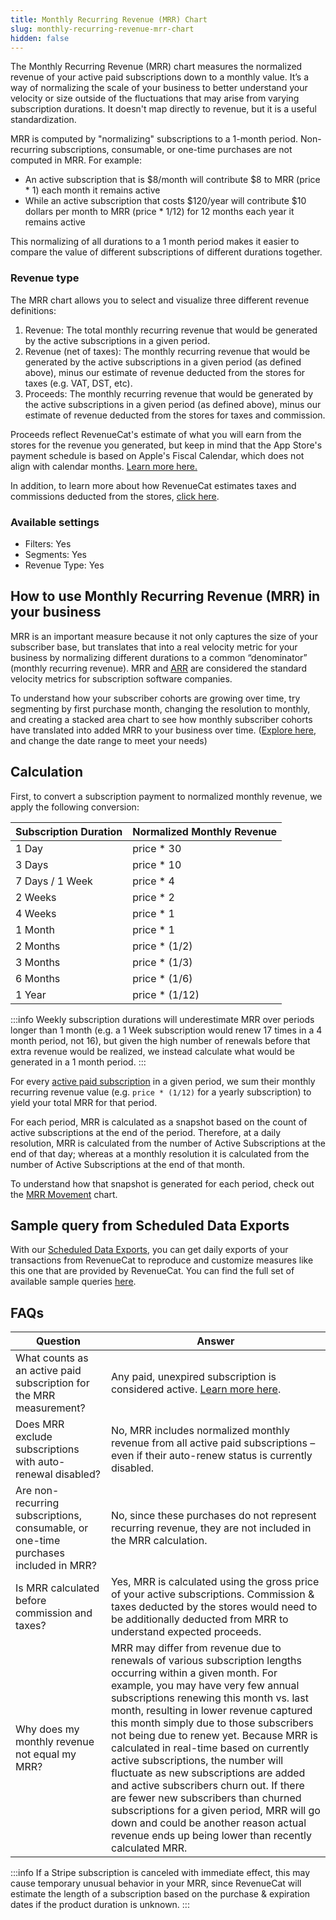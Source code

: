 ```yaml
---
title: Monthly Recurring Revenue (MRR) Chart
slug: monthly-recurring-revenue-mrr-chart
hidden: false
---
```


The Monthly Recurring Revenue (MRR) chart measures the normalized revenue of your active paid subscriptions down to a monthly value. It’s a way of normalizing the scale of your business to better understand your velocity or size outside of the fluctuations that may arise from varying subscription durations. It doesn't map directly to revenue, but it is a useful standardization.

MRR is computed by "normalizing" subscriptions to a 1-month period. Non-recurring subscriptions, consumable, or one-time purchases are not computed in MRR. For example:

- An active subscription that is $8/month will contribute $8 to MRR (price \* 1) each month it remains active
- While an active subscription that costs $120/year will contribute $10 dollars per month to MRR (price \* 1/12) for 12 months each year it remains active

This normalizing of all durations to a 1 month period makes it easier to compare the value of different subscriptions of different durations together.

### Revenue type

The MRR chart allows you to select and visualize three different revenue definitions:

1. Revenue: The total monthly recurring revenue that would be generated by the active subscriptions in a given period.
2. Revenue (net of taxes): The monthly recurring revenue that would be generated by the active subscriptions in a given period (as defined above), minus our estimate of revenue deducted from the stores for taxes (e.g. VAT, DST, etc).
3. Proceeds: The monthly recurring revenue that would be generated by the active subscriptions in a given period (as defined above), minus our estimate of revenue deducted from the stores for taxes and commission.

Proceeds reflect RevenueCat's estimate of what you will earn from the stores for the revenue you generated, but keep in mind that the App Store's payment schedule is based on Apple's Fiscal Calendar, which does not align with calendar months. [Learn more here.](https://www.revenuecat.com/blog/growth/apple-fiscal-calendar-year-payment-dates/)

In addition, to learn more about how RevenueCat estimates taxes and commissions deducted from the stores, [click here](/dashboard-and-metrics/taxes-and-commissions).

### Available settings

- Filters: Yes
- Segments: Yes
- Revenue Type: Yes

## How to use Monthly Recurring Revenue (MRR) in your business

MRR is an important measure because it not only captures the size of your subscriber base, but translates that into a real velocity metric for your business by normalizing different durations to a common “denominator” (monthly recurring revenue). MRR and [ARR](/dashboard-and-metrics/charts/annual-recurring-revenue-arr-chart) are considered the standard velocity metrics for subscription software companies.

To understand how your subscriber cohorts are growing over time, try segmenting by first purchase month, changing the resolution to monthly, and creating a stacked area chart to see how monthly subscriber cohorts have translated into added MRR to your business over time. ([Explore here](https://app.revenuecat.com/charts/mrr?chart_type=Stacked%20area&conversion_timeframe=7%20days&customer_lifetime=30%20days&range=Last%20year&resolution=2&segment=first_purchase_month), and change the date range to meet your needs)

## Calculation

First, to convert a subscription payment to normalized monthly revenue, we apply the following conversion:

| Subscription Duration | Normalized Monthly Revenue |
| :-------------------- | :------------------------- |
| 1 Day                 | price \* 30                |
| 3 Days                | price \* 10                |
| 7 Days / 1 Week       | price \* 4                 |
| 2 Weeks               | price \* 2                 |
| 4 Weeks               | price \* 1                 |
| 1 Month               | price \* 1                 |
| 2 Months              | price \* (1/2)             |
| 3 Months              | price \* (1/3)             |
| 6 Months              | price \* (1/6)             |
| 1 Year                | price \* (1/12)            |

:::info
Weekly subscription durations will underestimate MRR over periods longer than 1 month (e.g. a 1 Week subscription would renew 17 times in a 4 month period, not 16), but given the high number of renewals before that extra revenue would be realized, we instead calculate what would be generated in a 1 month period.
:::

For every [active paid subscription](/dashboard-and-metrics/charts/active-subscriptions-chart) in a given period, we sum their monthly recurring revenue value (e.g. `price * (1/12)` for a yearly subscription) to yield your total MRR for that period.

For each period, MRR is calculated as a snapshot based on the count of active subscriptions at the end of the period. Therefore, at a daily resolution, MRR is calculated from the number of Active Subscriptions at the end of that day; whereas at a monthly resolution it is calculated from the number of Active Subscriptions at the end of that month.

To understand how that snapshot is generated for each period, check out the [MRR Movement](/dashboard-and-metrics/charts/monthly-recurring-revenue-movement-chart) chart.

## Sample query from Scheduled Data Exports

With our [Scheduled Data Exports](/integrations/scheduled-data-exports), you can get daily exports of your transactions from RevenueCat to reproduce and customize measures like this one that are provided by RevenueCat. You can find the full set of available sample queries [here](/integrations/scheduled-data-exports#sample-queries-for-revenuecat-measures).

## FAQs

| Question                                                                            | Answer                                                                                                                                                                                                                                                                                                                                                                                                                                                                                                                                                                                                                                                                                        |
| ----------------------------------------------------------------------------------- | --------------------------------------------------------------------------------------------------------------------------------------------------------------------------------------------------------------------------------------------------------------------------------------------------------------------------------------------------------------------------------------------------------------------------------------------------------------------------------------------------------------------------------------------------------------------------------------------------------------------------------------------------------------------------------------------- |
| What counts as an active paid subscription for the MRR measurement?                 | Any paid, unexpired subscription is considered active. [Learn more here](/dashboard-and-metrics/charts/active-subscriptions-chart).                                                                                                                                                                                                                                                                                                                                                                                                                                                                                                                                                           |
| Does MRR exclude subscriptions with auto-renewal disabled?                          | No, MRR includes normalized monthly revenue from all active paid subscriptions – even if their auto-renew status is currently disabled.                                                                                                                                                                                                                                                                                                                                                                                                                                                                                                                                                       |
| Are non-recurring subscriptions, consumable, or one-time purchases included in MRR? | No, since these purchases do not represent recurring revenue, they are not included in the MRR calculation.                                                                                                                                                                                                                                                                                                                                                                                                                                                                                                                                                                                   |
| Is MRR calculated before commission and taxes?                                      | Yes, MRR is calculated using the gross price of your active subscriptions. Commission & taxes deducted by the stores would need to be additionally deducted from MRR to understand expected proceeds.                                                                                                                                                                                                                                                                                                                                                                                                                                                                                         |
| Why does my monthly revenue not equal my MRR?                                       | MRR may differ from revenue due to renewals of various subscription lengths occurring within a given month. For example, you may have very few annual subscriptions renewing this month vs. last month, resulting in lower revenue captured this month simply due to those subscribers not being due to renew yet. Because MRR is calculated in real-time based on currently active subscriptions, the number will fluctuate as new subscriptions are added and active subscribers churn out. If there are fewer new subscribers than churned subscriptions for a given period, MRR will go down and could be another reason actual revenue ends up being lower than recently calculated MRR. |

:::info
If a Stripe subscription is canceled with immediate effect, this may cause temporary unusual behavior in your MRR, since RevenueCat will estimate the length of a subscription based on the purchase & expiration dates if the product duration is unknown.
:::

